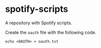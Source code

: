 # spotify-scripts
A repository with Spotify scripts.

Create the ``oauth`` file with the following code.

``echo <OAUTH> > oauth.txt``

